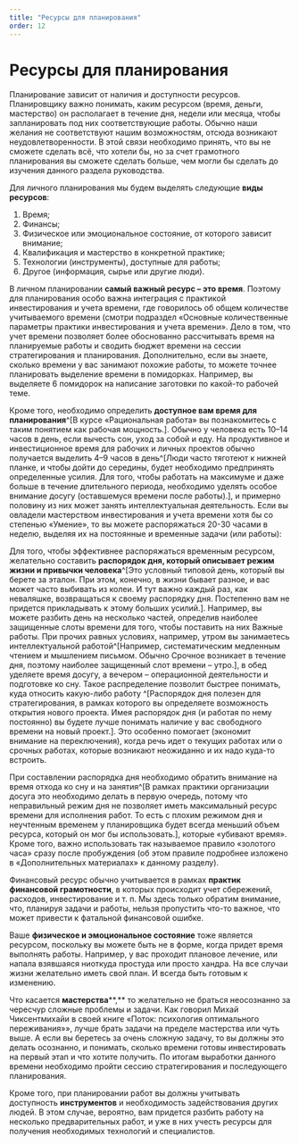 ```yaml
---
title: "Ресурсы для планирования"
order: 12
---
```


# Ресурсы для планирования

Планирование зависит от наличия и доступности ресурсов. Планировщику важно понимать, каким ресурсом (время, деньги, мастерство) он располагает в течение дня, недели или месяца, чтобы запланировать под них соответствующие работы. Обычно наши желания не соответствуют нашим возможностям, отсюда возникают неудовлетворенности. В этой связи необходимо принять, что вы не сможете сделать всё, что хотели бы, но за счет грамотного планирования вы сможете сделать больше, чем могли бы сделать до изучения данного раздела руководства.

Для личного планирования мы будем выделять следующие **виды ресурсов**:

1. Время;
2. Финансы;
3. Физическое или эмоциональное состояние, от которого зависит внимание;
4. Квалификация и мастерство в конкретной практике;
5. Технологии (инструменты), доступные для работы;
6. Другое (информация, сырье или другие люди).

В личном планировании **самый важный ресурс – это время**. Поэтому для планирования особо важна интеграция с практикой инвестирования и учета времени, где говорилось об общем количестве учитываемого времени (смотри подраздел «Основные количественные параметры практики инвестирования и учета времени». Дело в том, что учет времени позволяет более обоснованно рассчитывать время на планируемые работы и сводить бюджет времени на сессии стратегирования и планирования. Дополнительно, если вы знаете, сколько времени у вас занимают похожие работы, то можете точнее планировать выделение времени в помидорках. Например, вы выделяете 6 помидорок на написание заготовки по какой-то рабочей теме.

Кроме того, необходимо определить **доступное вам время для планирования**^[В курсе «Рациональная работа» вы познакомитесь с таким понятием как рабочая мощность.]. Обычно у человека есть 10–14 часов в день, если вычесть сон, уход за собой и еду. На продуктивное и инвестиционное время для рабочих и личных проектов обычно получается выделить 4–9 часов в день^[Люди часто тяготеют к нижней планке, и чтобы дойти до середины, будет необходимо предпринять определенные усилия. Для того, чтобы работать на максимуме и даже больше в течение длительного периода, необходимо уделять особое внимание досугу (оставшемуся времени после работы).], и примерно половину из них может занять интеллектуальная деятельность. Если вы овладели мастерством инвестирования и учета времени хотя бы со степенью «Умение», то вы можете распоряжаться 20-30 часами в неделю, выделяя их на постоянные и временные задачи (или работы):

Для того, чтобы эффективнее распоряжаться временным ресурсом, желательно составить **распорядок дня, который описывает режим жизни и привычки человека**^[Это условный типовой день, который вы берете за эталон. При этом, конечно, в жизни бывает разное, и вас может часто выбивать из колеи. И тут важно каждый раз, как неваляшке, возвращаться к своему распорядку дня. Постепенно вам не придется прикладывать к этому больших усилий.]. Например, вы можете разбить день на несколько частей, определив наиболее защищенные слоты времени для того, чтобы поставить на них Важные работы. При прочих равных условиях, например, утром вы занимаетесь интеллектуальной работой^[Например, систематическим медленным чтением и мышлением письмом. Обычно Срочное возникает в течение дня, поэтому наиболее защищенный слот времени – утро.], в обед уделяете время досугу, а вечером – операционной деятельности и подготовке ко сну. Такое распределение позволит быстрее понимать, куда относить какую-либо работу ^[Распорядок дня полезен для стратегирования, в рамках которого вы определяете возможность открытия нового проекта. Имея распорядок дня (и работая по нему постоянно) вы будете лучше понимать наличие у вас свободного времени на новый проект.]. Это особенно помогает (экономит внимание на переключения), когда речь идет о текущих работах или о срочных работах, которые возникают неожиданно и их надо куда-то встроить.

При составлении распорядка дня необходимо обратить внимание на время отхода ко сну и на занятия^[В рамках практики организации досуга это необходимо делать в первую очередь, потому что неправильный режим дня не позволяет иметь максимальный ресурс времени для исполнения работ. То есть с плохим режимом дня и неучтенным временем у планировщика будет всегда меньший объем ресурса, который он мог бы использовать.], которые «убивают время». Кроме того, важно использовать так называемое правило «золотого часа» сразу после пробуждения (об этом правиле подробнее изложено в «Дополнительных материалах» к данному разделу).

Финансовый ресурс обычно учитывается в рамках **практик финансовой грамотности**, в которых происходит учет сбережений, расходов, инвестирование и т. п. Мы здесь только обратим внимание, что, планируя задачи и работы, нельзя пропустить что-то важное, что может привести к фатальной финансовой ошибке.

Ваше **физическое и эмоциональное состояние** тоже является ресурсом, поскольку вы можете быть не в форме, когда придет время выполнять работы. Например, у вас проходит плановое лечение, или напала взявшаяся ниоткуда простуда или просто хандра. На все случаи жизни желательно иметь свой план. И всегда быть готовым к изменению.

Что касается **мастерства****,** то желательно не браться неосознанно за чересчур сложные проблемы и задачи. Как говорил Михай Чиксентмихайи в своей книге «Поток: психология оптимального переживания»», лучше брать задачи на пределе мастерства или чуть выше. А если вы беретесь за очень сложную задачу, то вы должны это делать осознанно, и понимать, сколько времени готовы инвестировать на первый этап и что хотите получить. По итогам выработки данного времени необходимо пройти сессию стратегирования и последующего планирования.

Кроме того, при планировании работ вы должны учитывать доступность **инструментов** и необходимость задействования других людей. В этом случае, вероятно, вам придется разбить работу на несколько предварительных работ, и уже в них учесть ресурсы для получения необходимых технологий и специалистов.